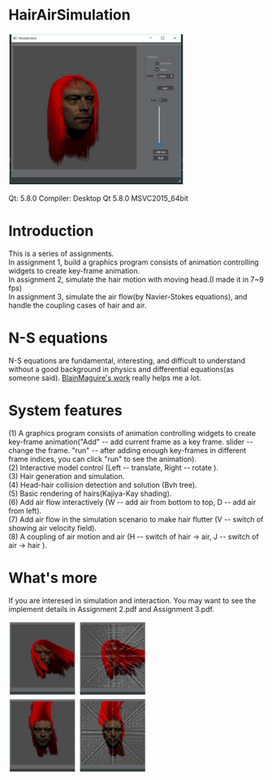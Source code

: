 # HairAirSimulation
<img src="https://github.com/JustLuoxi/HairAirSimulation/blob/master/interface.jpg" height="300">

Qt: 5.8.0
Compiler: Desktop Qt 5.8.0 MSVC2015_64bit

# Introduction 

This is a series of assignments.    
In assignment 1, build a graphics program consists of animation controlling widgets to create key-frame animation.    
In assignment 2, simulate the hair motion with moving head.(I made it in 7~9 fps)   
In assignment 3, simulate the air flow(by Navier-Stokes equations), and handle the coupling cases of hair and air. 

# N-S equations

N-S equations are fundamental, interesting, and difficult to understand without a good background in physics and differential equations(as someone said). [BlainMaguire's work](https://github.com/BlainMaguire/3dfluid, "3d fluid") really helps me a lot.   

# System features

(1) A graphics program consists of animation controlling widgets to create key-frame animation("Add" -- add current frame as a key frame. slider -- change the frame. "run" -- after adding enough key-frames in different frame indices, you can click "run" to see the animation).    
(2) Interactive model control (Left -- translate, Right -- rotate ).     
(3) Hair generation and simulation.    
(4) Head-hair collision detection and solution (Bvh tree).    
(5) Basic rendering of hairs(Kajiya-Kay shading).     
(6) Add air flow interactively (W -- add air from bottom to top, D -- add air from left).    
(7) Add air flow in the simulation scenario to make hair flutter (V -- switch of showing air velocity field).    
(8) A coupling of air motion and air (H -- switch of hair -> air, J -- switch of air -> hair ).    

# What's more
If you are interesed in simulation and interaction. You may want to see the implement details in Assignment 2.pdf and Assignment 3.pdf. 

<img src="https://github.com/JustLuoxi/HairAirSimulation/blob/master/result.jpg" height="300">
